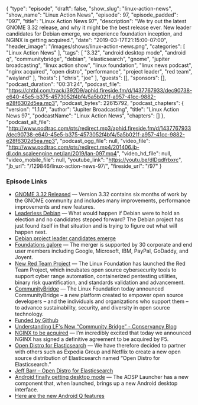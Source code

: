 {
  "type": "episode",
  "draft": false,
  "show_slug": "linux-action-news",
  "show_name": "Linux Action News",
  "episode": 97,
  "episode_padded": "097",
  "title": "Linux Action News 97",
  "description": "We try out the latest GNOME 3.32 release, and why it might be the best release ever. New leader candidates for Debian emerge, we experience foundation inception, and NGINX is getting acquired.",
  "date": "2019-03-17T21:15:00-07:00",
  "header_image": "/images/shows/linux-action-news.png",
  "categories": [
    "Linux Action News"
  ],
  "tags": [
    "3.32",
    "android desktop mode",
    "android q",
    "communitybridge",
    "debian",
    "elasticsearch",
    "gnome",
    "jupiter broadcasting",
    "linux action show",
    "linux foundation",
    "linux news podcast",
    "nginx acquired",
    "open distro",
    "performance",
    "project leader",
    "red team",
    "wayland"
  ],
  "hosts": [
    "chris",
    "joe"
  ],
  "guests": [],
  "sponsors": [],
  "podcast_duration": "00:31:24",
  "podcast_file": "https://chtbl.com/track/392D9/aphid.fireside.fm/d/1437767933/dec90738-e640-45e5-b375-4573052f4bf4/5a5b021f-a957-41cc-9882-e28f6302d5ea.mp3",
  "podcast_bytes": 22615792,
  "podcast_chapters": {
    "version": "1.1.0",
    "author": "Jupiter Broadcasting",
    "title": "Linux Action News 97",
    "podcastName": "Linux Action News",
    "chapters": []
  },
  "podcast_alt_file": "http://www.podtrac.com/pts/redirect.mp3/aphid.fireside.fm/d/1437767933/dec90738-e640-45e5-b375-4573052f4bf4/5a5b021f-a957-41cc-9882-e28f6302d5ea.mp3",
  "podcast_ogg_file": null,
  "video_file": "http://www.podtrac.com/pts/redirect.mp4/201406.jb-dl.cdn.scaleengine.net/lan/2019/lan-097.mp4",
  "video_hd_file": null,
  "video_mobile_file": null,
  "youtube_link": "https://youtu.be/dIDqdfrbxrc",
  "jb_url": "/129846/linux-action-news-97/",
  "fireside_url": "/97"
}


### Episode Links

  * [GNOME 3.32 Released](https://www.gnome.org/news/2019/03/gnome-3-32-released/ "GNOME 3.32 Released") — Version 3.32 contains six months of work by the GNOME community and includes many improvements, performance improvements and new features.
  * [Leaderless Debian](https://lwn.net/Articles/782786/ "Leaderless Debian") — What would happen if Debian were to hold an election and no candidates stepped forward? The Debian project has just found itself in that situation and is trying to figure out what will happen next. 
  * [Debian project leader candidates emerge](https://lists.debian.org/debian-devel-announce/2019/03/msg00004.html "Debian project leader candidates emerge")
  * [Foundations galore](https://venturebeat.com/2019/03/12/node-js-and-js-foundations-are-merging-to-form-openjs/ "Foundations galore") — The merger is supported by 30 corporate and end user members including Google, Microsoft, IBM, PayPal, GoDaddy, and Joyent.
  * [New Red Team Project](https://www.linuxfoundation.org/blog/2019/03/new-red-team-project-aims-to-help-secure-open-source-software/ "New Red Team Project") — The Linux Foundation has launched the Red Team Project, which incubates open source cybersecurity tools to support cyber range automation, containerized pentesting utilities, binary risk quantification, and standards validation and advancement.
  * [CommunityBridge](https://www.linuxfoundation.org/press-release/2019/03/the-linux-foundation-launches-new-communitybridge-platform-to-help-sustain-open-source-communities/ "CommunityBridge") — The Linux Foundation today announced CommunityBridge – a new platform created to empower open source developers – and the individuals and organizations who support them – to advance sustainability, security, and diversity in open source technology.
  * [Funded by Github](https://www.linuxfoundation.org/press-release/2019/03/linux-foundation-announces-funding-with-github-for-new-communitybridge-platform-for-developers/ "Funded by Github")
  * [Understanding LF's New “Community Bridge” - Conservancy Blog](https://sfconservancy.org/blog/2019/mar/13/lf-community-bridge/ "Understanding LF's New “Community Bridge” - Conservancy Blog")
  * [NGINX to be acquired](https://www.nginx.com/blog/nginx-joins-f5/ "NGINX to be acquired") — I’m incredibly excited that today we announced NGINX has signed a definitive agreement to be acquired by F5.
  * [Open Distro for Elasticsearch](https://aws.amazon.com/blogs/opensource/keeping-open-source-open-open-distro-for-elasticsearch/ "Open Distro for Elasticsearch") — We have therefore decided to partner with others such as Expedia Group and Netflix to create a new open source distribution of Elasticsearch named “Open Distro for Elasticsearch.” 
  * [Jeff Barr – Open Distro for Elasticsearch](https://aws.amazon.com/blogs/aws/new-open-distro-for-elasticsearch/ "Jeff Barr – Open Distro for Elasticsearch")
  * [Android finally getting desktop mode](https://www.xda-developers.com/android-q-desktop-mode/ "Android finally getting desktop mode") — The AOSP Launcher has a new component that, when launched, brings up a new Android desktop interface.
  * [Here are the new Android Q features](https://www.xda-developers.com/android-q-new-features/ "Here are the new Android Q features")


